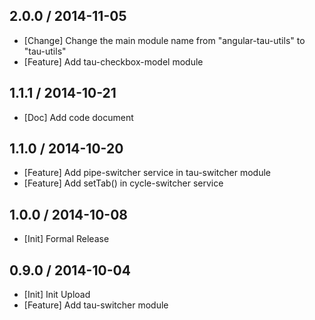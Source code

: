 ## 2.0.0 / 2014-11-05

* [Change] Change the main module name from "angular-tau-utils" to "tau-utils"
* [Feature] Add tau-checkbox-model module

## 1.1.1 / 2014-10-21

* [Doc] Add code document

## 1.1.0 / 2014-10-20

* [Feature] Add pipe-switcher service in tau-switcher module
* [Feature] Add setTab() in cycle-switcher service

## 1.0.0 / 2014-10-08

* [Init] Formal Release

## 0.9.0 / 2014-10-04

* [Init] Init Upload
* [Feature] Add tau-switcher module

